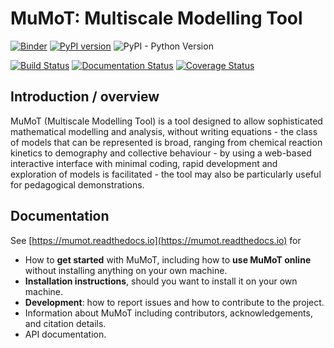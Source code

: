 # MuMoT: Multiscale Modelling Tool

[![Binder](https://mybinder.org/badge.svg)](https://mybinder.org/v2/gh/DiODeProject/MuMoT/master?filepath=docs%2FMuMoTuserManual.ipynb)
[![PyPI version](https://badge.fury.io/py/mumot.svg)](https://badge.fury.io/py/mumot)
![PyPI - Python Version](https://img.shields.io/pypi/pyversions/mumot.svg)

[![Build Status](https://api.travis-ci.org/DiODeProject/MuMoT.svg?branch=master)](https://travis-ci.org/DiODeProject/MuMoT/branches)
[![Documentation Status](https://readthedocs.org/projects/mumot/badge/?version=latest)](https://mumot.readthedocs.io/en/latest/?badge=latest)
[![Coverage Status](https://codecov.io/github/DiODeProject/MuMoT/coverage.svg?branch=master)](https://codecov.io/gh/DiODeProject/MuMoT)

## Introduction / overview

MuMoT (Multiscale Modelling Tool) is a tool designed to allow sophisticated mathematical modelling and analysis, 
without writing equations - 
the class of models that can be represented is broad, 
ranging from chemical reaction kinetics to 
demography and collective behaviour - 
by using a web-based interactive interface with minimal coding, 
rapid development and exploration of models is facilitated - 
the tool may also be particularly useful for pedagogical demonstrations.

## Documentation

See [https://mumot.readthedocs.io](https://mumot.readthedocs.io) for

  * How to **get started** with MuMoT, 
    including how to **use MuMoT online** without installing anything on your own machine.
  * **Installation instructions**, should you want to install it on your own machine.
  * **Development**: how to report issues and how to contribute to the project.
  * Information about MuMoT including contributors, acknowledgements, and citation details.
  * API documentation.

